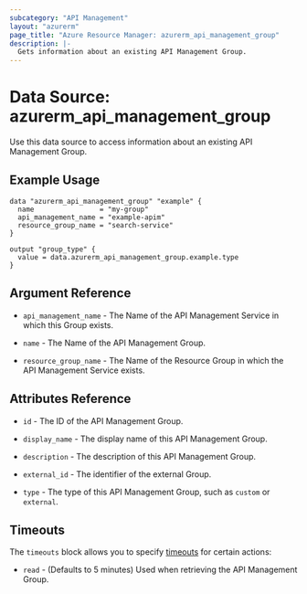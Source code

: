 ```yaml
---
subcategory: "API Management"
layout: "azurerm"
page_title: "Azure Resource Manager: azurerm_api_management_group"
description: |-
  Gets information about an existing API Management Group.
---
```


# Data Source: azurerm_api_management_group

Use this data source to access information about an existing API Management Group.

## Example Usage

```hcl
data "azurerm_api_management_group" "example" {
  name                = "my-group"
  api_management_name = "example-apim"
  resource_group_name = "search-service"
}

output "group_type" {
  value = data.azurerm_api_management_group.example.type
}
```

## Argument Reference

* `api_management_name` - The Name of the API Management Service in which this Group exists.

* `name` - The Name of the API Management Group.

* `resource_group_name` - The Name of the Resource Group in which the API Management Service exists.

## Attributes Reference

* `id` - The ID of the API Management Group.

* `display_name` - The display name of this API Management Group.

* `description` - The description of this API Management Group.

* `external_id` - The identifier of the external Group.

* `type` - The type of this API Management Group, such as `custom` or `external`.

## Timeouts

The `timeouts` block allows you to specify [timeouts](https://www.terraform.io/docs/configuration/resources.html#timeouts) for certain actions:

* `read` - (Defaults to 5 minutes) Used when retrieving the API Management Group.
